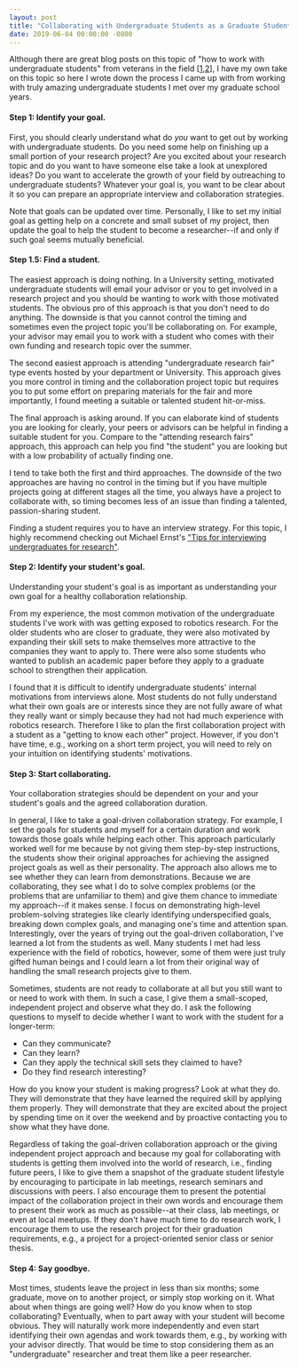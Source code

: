```yaml
---
layout: post
title: "Collaborating with Undergraduate Students as a Graduate Student in Research"
date: 2019-06-04 00:00:00 -0800
---
```


Although there are great blog posts on this topic of "how to work with undergraduate students" from veterans in the field [[1](https://homes.cs.washington.edu/~mernst/advice/undergrad-research.html),[2](https://www.cs.cornell.edu/~asampson/blog/undergrads.html)], I have my own take on this topic so here I wrote down the process I came up with from working with truly amazing undergraduate students I met over my graduate school years.

#### Step 1: Identify your goal.

First, you should clearly understand what do _you_ want to get out by working with undergraduate students.
Do you need some help on finishing up a small portion of your research project?
Are you excited about your research topic and do you want to have someone else take a look at unexplored ideas?
Do you want to accelerate the growth of your field by outreaching to undergraduate students?
Whatever your goal is, you want to be clear about it so you can prepare an appropriate interview and collaboration strategies.

Note that goals can be updated over time.
Personally, I like to set my initial goal as getting help on a concrete and small subset of my project, then update the goal to help the student to become a researcher--if and only if such goal seems mutually beneficial.

#### Step 1.5: Find a student.

The easiest approach is doing nothing.
In a University setting, motivated undergraduate students will email your advisor or you to get involved in a research project and you should be wanting to work with those motivated students.
The obvious pro of this approach is that you don't need to do anything.
The downside is that you cannot control the timing and sometimes even the project topic you'll be collaborating on.
For example, your advisor may email you to work with a student who comes with their own funding and research topic over the summer.

The second easiest approach is attending "undergraduate research fair" type events hosted by your department or University.
This approach gives you more control in timing and the collaboration project topic but requires you to put some effort on preparing materials for the fair and more importantly, I found meeting a suitable or talented student hit-or-miss.

The final approach is asking around.
If you can elaborate kind of students you are looking for clearly, your peers or advisors can be helpful in finding a suitable student for you.
Compare to the "attending research fairs" approach, this approach can help you find "the student" you are looking but with a low probability of actually finding one.

I tend to take both the first and third approaches.
The downside of the two approaches are having no control in the timing but if you have multiple projects going at different stages all the time, you always have a project to collaborate with, so timing becomes less of an issue than finding a talented, passion-sharing student.

Finding a student requires you to have an interview strategy.
For this topic, I highly recommend checking out Michael Ernst's ["Tips for interviewing undergraduates for research"](https://homes.cs.washington.edu/~mernst/advice/interviewing-undergraduates.html).

#### Step 2: Identify your student's goal.

Understanding your student's goal is as important as understanding your own goal for a healthy collaboration relationship.

From my experience, the most common motivation of the undergraduate students I've work with was getting exposed to robotics research.
For the older students who are closer to graduate, they were also motivated by expanding their skill sets to make themselves more attractive to the companies they want to apply to.
There were also some students who wanted to publish an academic paper before they apply to a graduate school to strengthen their application.

I found that it is difficult to identify undergraduate students' internal motivations from interviews alone.
Most students do not fully understand what their own goals are or interests since they are not fully aware of what they really want or simply because they had not had much experience with robotics research.
Therefore I like to plan the first collaboration project with a student as a "getting to know each other" project.
However, if you don't have time, e.g., working on a short term project, you will need to rely on your intuition on identifying students' motivations.

#### Step 3: Start collaborating.

Your collaboration strategies should be dependent on your and your student's goals and the agreed collaboration duration.

In general, I like to take a goal-driven collaboration strategy.
For example, I set the goals for students and myself for a certain duration and work towards those goals while helping each other.
This approach particularly worked well for me because by not giving them step-by-step instructions, the students show their original approaches for achieving the assigned project goals as well as their personality.
The approach also allows me to see whether they can learn from demonstrations.
Because we are collaborating, they see what I do to solve complex problems (or the problems that are unfamiliar to them) and give them chance to immediate my approach--if it makes sense.
I focus on demonstrating high-level problem-solving strategies like clearly identifying underspecified goals, breaking down complex goals, and managing one's time and attention span.
Interestingly, over the years of trying out the goal-driven collaboration, I've learned a lot from the students as well.
Many students I met had less experience with the field of robotics, however, some of them were just truly gifted human beings and I could learn a lot from their original way of handling the small research projects give to them.

Sometimes, students are not ready to collaborate at all but you still want to or need to work with them.
In such a case, I give them a small-scoped, independent project and observe what they do.
I ask the following questions to myself to decide whether I want to work with the student for a longer-term:

- Can they communicate?
- Can they learn?
- Can they apply the technical skill sets they claimed to have?
- Do they find research interesting?

How do you know your student is making progress?
Look at what they do.
They will demonstrate that they have learned the required skill by applying them properly.
They will demonstrate that they are excited about the project by spending time on it over the weekend and by proactive contacting you to show what they have done.

Regardless of taking the goal-driven collaboration approach or the giving independent project approach and because my goal for collaborating with students is getting them involved into the world of research, i.e., finding future peers, I like to give them a snapshot of the graduate student lifestyle by encouraging to participate in lab meetings, research seminars and discussions with peers.
I also encourage them to present the potential impact of the collaboration project in their own words and encourage them to present their work as much as possible--at their class, lab meetings, or even at local meetups.
If they don't have much time to do research work, I encourage them to use the research project for their graduation requirements, e.g., a project for a project-oriented senior class or senior thesis.

#### Step 4: Say goodbye.

Most times, students leave the project in less than six months; some graduate, move on to another project, or simply stop working on it.
What about when things are going well?
How do you know when to stop collaborating?
Eventually, when to part away with your student will become obvious.
They will naturally work more independently and even start identifying their own agendas and work towards them, e.g., by working with your advisor directly.
That would be time to stop considering them as an "undergraduate" researcher and treat them like a peer researcher.
